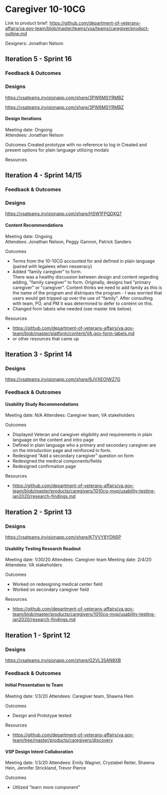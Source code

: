 # Caregiver 10-10CG
Link to product brief: https://github.com/department-of-veterans-affairs/va.gov-team/blob/master/teams/vsa/teams/caregiver/product-outline.md

Designers: Jonathan Nelson

## Iteration 5 - Sprint 16

### Feedback & Outcomes

### Designs
https://vsateams.invisionapp.com/share/3PW6MSYRMBZ

https://vsateams.invisionapp.com/share/3PW6MSYRMBZ

#### Design Iterations  
Meeting date: Ongoing    
Attendees: Jonathan Nelson

Outcomes
Created prototype with no reference to log in 
Created and present options for plain language utilizing modals 

Resources



## Iteration 4 - Sprint 14/15

### Feedback & Outcomes

### Designs
https://vsateams.invisionapp.com/share/HSW1FPQDXQ7

#### Content Recommendations
Meeting date: Ongoing   
Attendees: Jonathan Nelson, Peggy Gannon, Patrick Sanders 

Outcomes
- Terms from the 10-10CG accounted for and defined in plain language (paired with legalees when nesseracy) 
- Added “family caregiver” to form.  
There  was a healthy discussion between design and content regarding adding, "family caregiver" to form. Originally, designs had "primary caregiver" or "caregiver".  Content thinks we need to add family as this is the name of the program and distriques the program - I was worried that users would get tripped up over the use of "family". After consulting with team, PO, and PM it was determined to defer to content on this. 
- Changed form labels whe needed (see master link below). 

Resources
- https://github.com/department-of-veterans-affairs/va.gov-team/blob/master/platform/content/VA.gov-form-labels.md
- or other resources that came up


## Iteration 3 - Sprint 14

### Designs
https://vsateams.invisionapp.com/share/6JVXEOIWZ7G


### Feedback & Outcomes

#### Usability Study Recommendations
Meeting date: N/A 
Attendees: Caregiver team, VA stakeholders  

Outcomes
- Displayed Veteran and caregiver eligibility and requirements in plain language on the content and intro page
- Defined in plain language who a primary and secondary caregiver are on the introduction page and reinforced in form.
- Redesigned “Add a secondary caregiver” question on form 
- Redesigned the medical components/fields
- Redesigned confirmation page 

Resources
- https://github.com/department-of-veterans-affairs/va.gov-team/blob/master/products/caregivers/1010cg-mvp/usability-testing-jan2020/research-findings.md

## Iteration 2 - Sprint 13

### Designs
https://vsateams.invisionapp.com/share/K7VVY8YDN5P

#### Usability Testing Research Readout
Meeting date: 1/30/20
Attendees: Caregiver team
Meeting date: 2/4/20
Attendees: VA stakeholders 

Outcomes
- Worked on redesigning medical center field
- Worked on secondary caregiver field

Resources
- https://github.com/department-of-veterans-affairs/va.gov-team/blob/master/products/caregivers/1010cg-mvp/usability-testing-jan2020/research-findings.md


## Iteration 1 - Sprint 12

### Designs
https://vsateams.invisionapp.com/share/G2VL3SAN8XB


### Feedback & Outcomes

#### Initial Presentation to Team
Meeting date: 1/3/20 
Attendees: Caregiver team, Shawna Hein 

Outcomes
- Design and Prototype tested 

Resources
- https://github.com/department-of-veterans-affairs/va.gov-team/tree/master/products/caregivers/discovery

#### VSP Design Intent Collaboration
Meeting date: 1/3/20 
Attendees: Emily Wagner, Crystabel Reiter, Shawna Hein, Jennifer Strickland, Trevor Pierce 

Outcomes
- Utilized "learn more component" 





